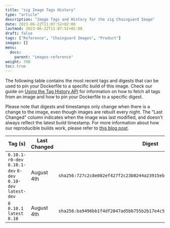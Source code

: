```yaml
---
title: "zig Image Tags History"
type: "article"
description: "Image Tags and History for the zig Chainguard Image"
date: 2023-06-22T11:07:52+02:00
lastmod: 2023-06-22T11:07:52+02:00
draft: false
tags: ["Reference", "Chainguard Images", "Product"]
images: []
menu:
  docs:
    parent: "images-reference"
weight: 700
toc: true
---
```


The following table contains the most recent tags and digests that can be used to pin your Dockerfile to a specific build of this image. Check our guide on [Using the Tag History API](/chainguard/chainguard-images/using-the-tag-history-api/) for information on how to fetch all tags from an image and how to pin your Dockerfile to a specific digest.

Please note that digests and timestamps only change when there is a change to the image, even though images are rebuilt every night. The "Last Changed" column indicates when the image was last modified, and doesn't always reflect the latest build timestamp. For more information about how our reproducible builds work, please refer to [this blog post](https://www.chainguard.dev/unchained/reproducing-chainguards-reproducible-image-builds).

| Tag (s)                                                       | Last Changed | Digest                                                                    |
|---------------------------------------------------------------|--------------|---------------------------------------------------------------------------|
|  `0.10.1-r0-dev` `0.10.1-dev` `0-dev` `0.10-dev` `latest-dev` | August 4th   | `sha256:727c2c8e082ef427f2c23b0244a23915ebff4d5f6935fbe3ff2a14a28bf6e7b8` |
|  `0` `0.10.1` `latest` `0.10`                                 | August 4th   | `sha256:ba9496bb1f4df2047ad5bb755b2b17e4c58ca26f0b4eeca9f5a8562a4c5cda9e` |
